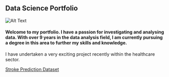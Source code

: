 ## Data Science Portfolio

![Alt Text](https://images.newindianexpress.com/uploads/user/imagelibrary/2019/8/20/w900X450/ANALYSING.jpg?w=400&dpr=2.6)

#### Welcome to my portfolio. I have a passion for investigating and analysing data. With over 9 years in the data analysis field, I am currently pursuing a degree in this area to further my skills and knowledge. 


I have undertaken a very exciting project recently within the healthcare sector. 

[Stroke Prediction Dataset](https://github.com/CTrouton/Stroke-Prediction-Dataset/blob/DataSciencePortfolio/DataScienceProject_Notebook.ipynb)
